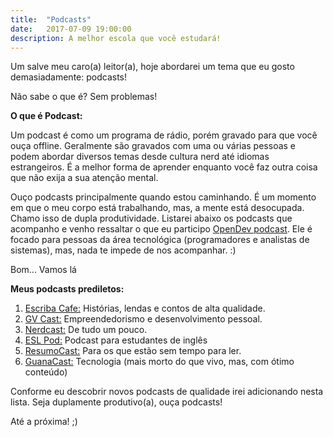 ```yaml
---
title:  "Podcasts"
date:   2017-07-09 19:00:00
description: A melhor escola que você estudará!
---
```


Um salve meu caro(a) leitor(a), hoje abordarei um tema que eu gosto demasiadamente: podcasts!

Não sabe o que é? Sem problemas! 

**O que é Podcast:**

Um podcast é como um programa de rádio, porém gravado para que você ouça offline. Geralmente são gravados com uma ou várias pessoas e podem abordar diversos temas desde cultura nerd até idiomas estrangeiros. É a melhor forma de aprender enquanto você faz outra coisa que não exija a sua atenção mental. 

Ouço podcasts principalmente quando estou caminhando. É um momento em que o meu corpo está trabalhando, mas, a mente está desocupada. Chamo isso de dupla produtividade. Listarei abaixo os podcasts que acompanho e venho ressaltar o que eu participo [OpenDev podcast](http://opendevpodcast.com.br). Ele é focado para pessoas da área tecnológica (programadores e analistas de sistemas), mas, nada te impede de nos acompanhar. :)

Bom... Vamos lá

**Meus podcasts prediletos:**

1. [Escriba Cafe:](https://escribacafe.com/) Histórias, lendas e contos de alta qualidade.
2. [GV Cast:](http://geracaodevalor.com/gvcast/site/index) Empreendedorismo e desenvolvimento pessoal.
3. [Nerdcast:](https://jovemnerd.com.br/) De tudo um pouco.
4. [ESL Pod:](https://www.eslpod.com/) Podcast para estudantes de inglês
5. [ResumoCast:](https://www.resumocast.com.br/) Para os que estão sem tempo para ler.
6. [GuanaCast:](http://www.guanabara.info/guanacast/) Tecnologia (mais morto do que vivo, mas, com ótimo conteúdo)


Conforme eu descobrir novos podcasts de qualidade irei adicionando nesta lista. Seja duplamente produtivo(a), ouça podcasts!


Até a próxima! ;)
